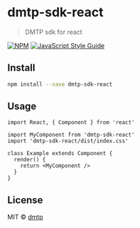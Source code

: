 # dmtp-sdk-react

> DMTP sdk for react

[![NPM](https://img.shields.io/npm/v/dmtp-sdk-react.svg)](https://www.npmjs.com/package/dmtp-sdk-react) [![JavaScript Style Guide](https://img.shields.io/badge/code_style-standard-brightgreen.svg)](https://standardjs.com)

## Install

```bash
npm install --save dmtp-sdk-react
```

## Usage

```tsx
import React, { Component } from 'react'

import MyComponent from 'dmtp-sdk-react'
import 'dmtp-sdk-react/dist/index.css'

class Example extends Component {
  render() {
    return <MyComponent />
  }
}
```

## License

MIT © [dmtp](https://github.com/dmtp)
